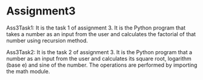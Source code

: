 # Assignment3

Ass3Task1:
It is the task 1 of assignment 3. It is the Python program that takes a number as an input from the user and calculates the factorial of that number using recursion method.

Ass3Task2:
It is the task 2 of assignment 3. It is the Python program that a number as an input from the user and calculates its square root, logarithm (base e) and sine of the number. The operations are performed by importing the math module.
